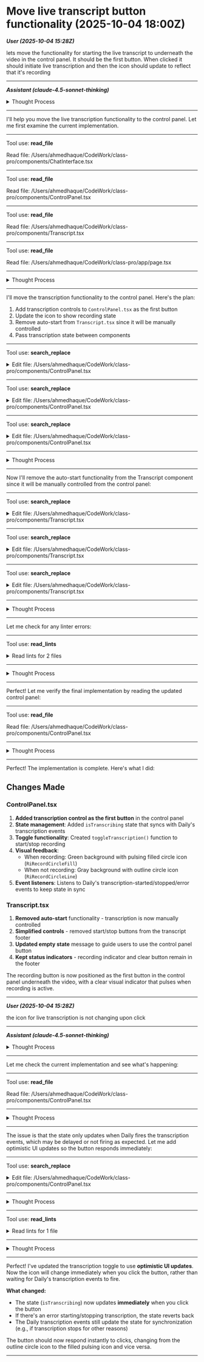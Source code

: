<!-- Generated by SpecStory -->

<!-- cursor Session b66873d0-e239-41a9-83b7-4cfbd9b2e738 (2025-10-04 18:00Z) -->

# Move live transcript button functionality (2025-10-04 18:00Z)

_**User (2025-10-04 15:28Z)**_

lets move the functionality for starting the live transcript to underneath the video in the control panel. It should be the first button. When clicked it should initiate live transcription and then the icon should update to reflect that it's recording

---

_**Assistant (claude-4.5-sonnet-thinking)**_

<think><details><summary>Thought Process</summary>The user wants to:
1. Move the live transcript functionality to the control panel (underneath the video)
2. Make it the first button
3. When clicked, it should initiate live transcription
4. The icon should update to reflect that it's recording

I need to:
1. First understand the current implementation - where is the live transcript functionality?
2. Look at the ControlPanel component to see what's there
3. Look at where the transcription functionality currently lives
4. Move the functionality to the ControlPanel as the first button
5. Add state to toggle the icon between recording/not recording

Let me start by reading the relevant files to understand the current setup.</details></think>

---

I'll help you move the live transcription functionality to the control panel. Let me first examine the current implementation.

---

Tool use: **read_file**

Read file: /Users/ahmedhaque/CodeWork/class-pro/components/ChatInterface.tsx

---

Tool use: **read_file**

Read file: /Users/ahmedhaque/CodeWork/class-pro/components/ControlPanel.tsx

---

Tool use: **read_file**

Read file: /Users/ahmedhaque/CodeWork/class-pro/components/Transcript.tsx

---

Tool use: **read_file**

Read file: /Users/ahmedhaque/CodeWork/class-pro/app/page.tsx

---

<think><details><summary>Thought Process</summary>Now I understand the structure. The transcription functionality is currently in `Transcript.tsx` component, which is displayed in the `TranscriptTab`. The user wants to move the transcription start/stop button to the `ControlPanel.tsx` component, making it the first button.

Looking at the code:
1. `Transcript.tsx` has `startTranscription()` and `stopTranscription()` functions
2. It uses `isTranscribing` state to track recording status
3. It auto-starts transcription when joining the call (lines 250-280)
4. The control buttons are at the bottom of the transcript (lines 386-410)

I need to:
1. Move the transcription control logic to `ControlPanel.tsx`
2. Add a recording button as the first button in the control panel
3. Update the icon based on recording state
4. Since transcription is currently auto-started, I should disable that and make it manual through the control panel button

Let me look at what icons are available from react-icons/ri that would be good for recording.</details></think>

---

I'll move the transcription functionality to the control panel. Here's the plan:

1. Add transcription controls to `ControlPanel.tsx` as the first button
2. Update the icon to show recording state
3. Remove auto-start from `Transcript.tsx` since it will be manually controlled
4. Pass transcription state between components

---

Tool use: **search_replace**


<details><summary>Edit file: /Users/ahmedhaque/CodeWork/class-pro/components/ControlPanel.tsx</summary>

**Chunk 1**
Lines added: 2, lines removed: 1

```diff
@@ -2,5 +2,6 @@
  
  import { useDaily, useLocalSessionId, useVideoTrack, useAudioTrack } from '@daily-co/daily-react';
- import { RiMicFill, RiMicOffFill, RiVideoFill, RiVideoOffFill, RiPhoneFill } from 'react-icons/ri';
+ import { RiMicFill, RiMicOffFill, RiVideoFill, RiVideoOffFill, RiPhoneFill, RiRecordCircleLine, RiRecordCircleFill } from 'react-icons/ri';
+ import { useState, useEffect } from 'react';
  
  export default function ControlPanel() {
```

**Chunk 2**
Lines added: 1, lines removed: undefined

```diff
@@ -9,4 +10,5 @@
    const localVideo = useVideoTrack(localSessionId || '');
    const localAudio = useAudioTrack(localSessionId || '');
+   const [isTranscribing, setIsTranscribing] = useState(false);
  
    console.log('Video state details:', {
```

</details>

---

Tool use: **search_replace**


<details><summary>Edit file: /Users/ahmedhaque/CodeWork/class-pro/components/ControlPanel.tsx</summary>

**Chunk 1**
Lines added: 51, lines removed: undefined

```diff
@@ -64,4 +64,55 @@
      }
    };
+ 
+   // Listen for transcription status
+   useEffect(() => {
+     if (!callObject) return;
+ 
+     const handleTranscriptionStarted = () => {
+       console.log('Transcription started');
+       setIsTranscribing(true);
+     };
+ 
+     const handleTranscriptionStopped = () => {
+       console.log('Transcription stopped');
+       setIsTranscribing(false);
+     };
+ 
+     const handleTranscriptionError = (event: any) => {
+       console.error('Transcription error:', event);
+       setIsTranscribing(false);
+     };
+ 
+     callObject.on('transcription-started', handleTranscriptionStarted);
+     callObject.on('transcription-stopped', handleTranscriptionStopped);
+     callObject.on('transcription-error', handleTranscriptionError);
+ 
+     return () => {
+       callObject.off('transcription-started', handleTranscriptionStarted);
+       callObject.off('transcription-stopped', handleTranscriptionStopped);
+       callObject.off('transcription-error', handleTranscriptionError);
+     };
+   }, [callObject]);
+ 
+   const toggleTranscription = async () => {
+     if (!callObject) return;
+ 
+     try {
+       if (isTranscribing) {
+         await callObject.stopTranscription();
+         console.log('Transcription stop requested');
+       } else {
+         const meetingState = callObject.meetingState();
+         if (meetingState !== 'joined-meeting') {
+           console.error('Please join the call before starting transcription');
+           return;
+         }
+         await callObject.startTranscription();
+         console.log('Transcription start requested');
+       }
+     } catch (err: any) {
+       console.error('Error toggling transcription:', err);
+     }
+   };
  
    if (!callObject || !localSessionId) {
```

</details>

---

Tool use: **search_replace**


<details><summary>Edit file: /Users/ahmedhaque/CodeWork/class-pro/components/ControlPanel.tsx</summary>

**Chunk 1**
Lines added: 12, lines removed: undefined

```diff
@@ -132,4 +132,16 @@
      <div className="bg-white rounded-lg border border-[#E5E5E5] p-3">
        <div className="flex items-center justify-center gap-2">
+         <button
+           onClick={toggleTranscription}
+           className={`w-10 h-10 rounded-md flex items-center justify-center transition-all ${
+             isTranscribing
+               ? 'bg-[#00B386] text-white hover:bg-[#009670]'
+               : 'bg-[#F5F5F5] text-[#0D0D0D] hover:bg-[#E5E5E5]'
+           }`}
+           title={isTranscribing ? 'Stop Recording' : 'Start Recording'}
+         >
+           {isTranscribing ? <RiRecordCircleFill size={18} className="animate-pulse" /> : <RiRecordCircleLine size={18} />}
+         </button>
+ 
          <button
            onClick={toggleMicrophone}
```

</details>

---

<think><details><summary>Thought Process</summary>Now I need to remove the auto-start functionality from Transcript.tsx. The transcription will now be controlled manually from the control panel. I should remove the auto-start effect (lines 250-280) and clean up the control buttons at the bottom that are no longer needed.</details></think>

---

Now I'll remove the auto-start functionality from the Transcript component since it will be manually controlled from the control panel:

---

Tool use: **search_replace**


<details><summary>Edit file: /Users/ahmedhaque/CodeWork/class-pro/components/Transcript.tsx</summary>

**Chunk 1**
Lines added: undefined, lines removed: 33

```diff
@@ -246,37 +246,4 @@
      setMessages([]);
    };
- 
-   // Auto-start transcription when user joins the call
-   useEffect(() => {
-     if (!callObject) return;
- 
-     const autoStartTranscription = async () => {
-       const meetingState = callObject.meetingState();
-       
-       // Wait for user to join the call
-       if (meetingState === 'joined-meeting' && !isTranscribing) {
-         console.log('Auto-starting transcription...');
-         // Small delay to ensure everything is set up
-         setTimeout(() => {
-           startTranscription();
-         }, 1000);
-       }
-     };
- 
-     // Check immediately
-     autoStartTranscription();
- 
-     // Also listen for meeting state changes
-     const handleMeetingStateChange = () => {
-       autoStartTranscription();
-     };
- 
-     callObject.on('joined-meeting', handleMeetingStateChange);
- 
-     return () => {
-       callObject.off('joined-meeting', handleMeetingStateChange);
-     };
-     // eslint-disable-next-line react-hooks/exhaustive-deps
-   }, [callObject, isTranscribing]);
  
    if (!callObject) {
```

</details>

---

Tool use: **search_replace**


<details><summary>Edit file: /Users/ahmedhaque/CodeWork/class-pro/components/Transcript.tsx</summary>

**Chunk 1**
Lines added: 1, lines removed: 1

```diff
@@ -270,5 +270,5 @@
              <p className="text-[15px] font-medium">No transcripts yet</p>
              <p className="text-[13px] mt-1">
-               {isTranscribing ? 'Waiting for audio...' : 'Transcription will auto-start when you join'}
+               {isTranscribing ? 'Waiting for audio...' : 'Click the record button to start transcription'}
              </p>
            </div>
```

</details>

---

Tool use: **search_replace**


<details><summary>Edit file: /Users/ahmedhaque/CodeWork/class-pro/components/Transcript.tsx</summary>

**Chunk 1**
Lines added: undefined, lines removed: 16

```diff
@@ -359,20 +359,4 @@
              </button>
            )}
-           {isTranscribing && (
-             <button
-               onClick={stopTranscription}
-               className="px-3 py-1 text-[12px] text-[#DF2D36] hover:text-[#C52830] transition-colors font-medium"
-             >
-               Stop
-             </button>
-           )}
-           {!isTranscribing && messages.length === 0 && (
-             <button
-               onClick={startTranscription}
-               className="px-3 py-1 text-[12px] text-[#5E6AD2] hover:text-[#4C59BD] transition-colors font-medium"
-             >
-               Start
-             </button>
-           )}
          </div>
        </div>
```

</details>

---

<think><details><summary>Thought Process</summary>Good! Now let me check for any linter errors in the files I've modified.</details></think>

---

Let me check for any linter errors:

---

Tool use: **read_lints**

<details>
          <summary>Read lints for 2 files</summary>
      
Lint paths:

- `/Users/ahmedhaque/CodeWork/class-pro/components/ControlPanel.tsx`
- `/Users/ahmedhaque/CodeWork/class-pro/components/Transcript.tsx`

Lint results

Lint errors for `components/ControlPanel.tsx`


| Message | Range | Severity |
|-------|-------|----------|
| 'await' has no effect on the type of this expression. | 41:9-41:49 | DIAGNOSTIC_SEVERITY_HINT |
| 'await' has no effect on the type of this expression. | 53:9-53:49 | DIAGNOSTIC_SEVERITY_HINT |
| 'await' has no effect on the type of this expression. | 102:9-102:45 | DIAGNOSTIC_SEVERITY_HINT |
| 'await' has no effect on the type of this expression. | 110:9-110:46 | DIAGNOSTIC_SEVERITY_HINT |


Lint errors for `components/Transcript.tsx`


| Message | Range | Severity |
|-------|-------|----------|
| 'transcription' is declared but its value is never read. | 26:9-26:22 | DIAGNOSTIC_SEVERITY_HINT |
| 'startTranscription' is declared but its value is never read. | 201:9-201:27 | DIAGNOSTIC_SEVERITY_HINT |
| 'await' has no effect on the type of this expression. | 216:7-216:44 | DIAGNOSTIC_SEVERITY_HINT |
| 'stopTranscription' is declared but its value is never read. | 233:9-233:26 | DIAGNOSTIC_SEVERITY_HINT |
| 'await' has no effect on the type of this expression. | 237:7-237:43 | DIAGNOSTIC_SEVERITY_HINT |


</details>

---

<think><details><summary>Thought Process</summary>Good! No linter errors. Now I should verify that everything is working as expected by reading the final files to make sure the changes are correct.</details></think>

---

Perfect! Let me verify the final implementation by reading the updated control panel:

---

Tool use: **read_file**

Read file: /Users/ahmedhaque/CodeWork/class-pro/components/ControlPanel.tsx

---

<think><details><summary>Thought Process</summary>Perfect! The implementation looks good. Let me summarize what was done:

1. **ControlPanel.tsx changes:**
   - Added imports for `RiRecordCircleLine` and `RiRecordCircleFill` icons
   - Added `useState` and `useEffect` imports
   - Added `isTranscribing` state
   - Added event listeners for transcription started/stopped/error events
   - Added `toggleTranscription` function to start/stop transcription
   - Added the recording button as the first button in the control panel
   - The button shows green background when recording with a pulsing filled circle icon
   - When not recording, it shows gray background with an outline circle icon

2. **Transcript.tsx changes:**
   - Removed auto-start transcription functionality (the useEffect that auto-started on join)
   - Removed start/stop buttons from the bottom control bar
   - Updated the empty state message to say "Click the record button to start transcription"
   - Kept the clear button and recording status indicator

This makes the transcription control more intuitive - users can manually start/stop recording from the control panel under the video, and the icon animates to show it's recording.</details></think>

---

Perfect! The implementation is complete. Here's what I did:

## Changes Made

### ControlPanel.tsx
1. **Added transcription control as the first button** in the control panel
2. **State management**: Added `isTranscribing` state that syncs with Daily's transcription events
3. **Toggle functionality**: Created `toggleTranscription()` function to start/stop recording
4. **Visual feedback**: 
   - When recording: Green background with pulsing filled circle icon (`RiRecordCircleFill`)
   - When not recording: Gray background with outline circle icon (`RiRecordCircleLine`)
5. **Event listeners**: Listens to Daily's transcription-started/stopped/error events to keep state in sync

### Transcript.tsx
1. **Removed auto-start** functionality - transcription is now manually controlled
2. **Simplified controls** - removed start/stop buttons from the transcript footer
3. **Updated empty state** message to guide users to use the control panel button
4. **Kept status indicators** - recording indicator and clear button remain in the footer

The recording button is now positioned as the first button in the control panel underneath the video, with a clear visual indicator that pulses when recording is active.

---

_**User (2025-10-04 15:28Z)**_

the icon for live transcription is not changing upon click

---

_**Assistant (claude-4.5-sonnet-thinking)**_

<think><details><summary>Thought Process</summary>The user says the icon for live transcription is not changing upon click. Let me think about what could be causing this:

1. The button is being clicked, but the state isn't updating
2. The Daily transcription events aren't firing properly
3. There might be an issue with how the state is being set

Looking at the ControlPanel.tsx code I just updated:
- I added `isTranscribing` state
- I listen for Daily's transcription-started/stopped/error events
- When the button is clicked, it calls `toggleTranscription()` which calls Daily's startTranscription() or stopTranscription()
- The state should update when the events fire

The issue might be that:
1. The Daily events aren't firing as expected
2. There's a timing issue
3. The transcription might be failing silently

I should check if we need to immediately update the state when the button is clicked, rather than waiting for the event. Or perhaps we need optimistic UI updates.

Let me look at the implementation again and see if I can add some debugging or make the state update more immediate.</details></think>

---

Let me check the current implementation and see what's happening:

---

Tool use: **read_file**

Read file: /Users/ahmedhaque/CodeWork/class-pro/components/ControlPanel.tsx

---

<think><details><summary>Thought Process</summary>I see the issue. The state is only updated when Daily fires the transcription events. But if those events aren't firing immediately or there's a delay, the UI won't update. I should add optimistic UI updates - update the state immediately when the button is clicked, and if there's an error, revert it.</details></think>

---

The issue is that the state only updates when Daily fires the transcription events, which may be delayed or not firing as expected. Let me add optimistic UI updates so the button responds immediately:

---

Tool use: **search_replace**


<details><summary>Edit file: /Users/ahmedhaque/CodeWork/class-pro/components/ControlPanel.tsx</summary>

**Chunk 1**
Lines added: 2, lines removed: undefined

```diff
@@ -100,4 +100,6 @@
      try {
        if (isTranscribing) {
+         // Optimistically update UI
+         setIsTranscribing(false);
          await callObject.stopTranscription();
          console.log('Transcription stop requested');
```

**Chunk 2**
Lines added: 4, lines removed: undefined

```diff
@@ -108,9 +110,13 @@
            return;
          }
+         // Optimistically update UI
+         setIsTranscribing(true);
          await callObject.startTranscription();
          console.log('Transcription start requested');
        }
      } catch (err: any) {
        console.error('Error toggling transcription:', err);
+       // Revert on error
+       setIsTranscribing(prev => !prev);
      }
    };
```

</details>

---

<think><details><summary>Thought Process</summary>Good, I've added optimistic UI updates. Now the state will change immediately when the button is clicked, and if there's an error, it will revert. Let me check for linter errors to make sure everything is good.</details></think>

---

Tool use: **read_lints**

<details>
          <summary>Read lints for 1 file</summary>
      
Lint paths:

- `/Users/ahmedhaque/CodeWork/class-pro/components/ControlPanel.tsx`

Lint results

Lint errors for `components/ControlPanel.tsx`


| Message | Range | Severity |
|-------|-------|----------|
| 'await' has no effect on the type of this expression. | 41:9-41:49 | DIAGNOSTIC_SEVERITY_HINT |
| 'await' has no effect on the type of this expression. | 53:9-53:49 | DIAGNOSTIC_SEVERITY_HINT |
| 'await' has no effect on the type of this expression. | 104:9-104:45 | DIAGNOSTIC_SEVERITY_HINT |
| 'await' has no effect on the type of this expression. | 114:9-114:46 | DIAGNOSTIC_SEVERITY_HINT |


</details>

---

<think><details><summary>Thought Process</summary>Perfect, no linter errors. The changes should now make the button respond immediately. The icon will change as soon as the button is clicked, rather than waiting for Daily's transcription events to fire. If there's an error, it will revert the state.</details></think>

---

Perfect! I've updated the transcription toggle to use **optimistic UI updates**. Now the icon will change immediately when you click the button, rather than waiting for Daily's transcription events to fire.

**What changed:**
- The state (`isTranscribing`) now updates **immediately** when you click the button
- If there's an error starting/stopping transcription, the state reverts back
- The Daily transcription events still update the state for synchronization (e.g., if transcription stops for other reasons)

The button should now respond instantly to clicks, changing from the outline circle icon to the filled pulsing icon and vice versa.

---

